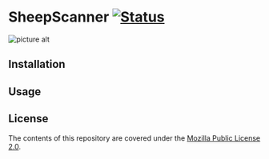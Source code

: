 # SheepScanner [![Status](https://img.shields.io/badge/Status-In_Development-yellow.svg)](#) 

![picture alt](https://i.imgur.com/xmHw1qb.png "Logo")





## Installation


## Usage

## License

The contents of this repository are covered under the [Mozilla Public License 2.0](LICENSE).
